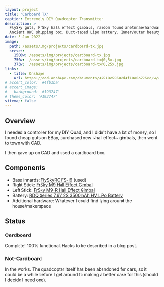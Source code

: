 ```yaml
---
layout: project
title: 'Carboard TX'
caption: Extremely DIY Quadcopter Transmitter
description: >
  FlySky guts, FrSky hall effect gimbals, random found anetnnae/hardware.
  Ancient OWC shipping box. Duct-taped Lipo battery. Inner/outer beauty. Perfection.
date: 3 Jan 2022
image: 
  path: /assets/img/projects/cardboard-tx.jpg
  srcset: 
    1500w: /assets/img/projects/cardboard-tx.jpg
    750w:  /assets/img/projects/cardboard-tx@0,5x.jpg
    375w:  /assets/img/projects/cardboard-tx@0,25x.jpg
links:
  - title: Onshape
    url: https://cad.onshape.com/documents/46518c50502d4f18a6a725ee/w/c36e75b6d64c0858dea53366/e/833d1eacce75869b5b22f616?renderMode=0&uiState=61d3c0bbdfc9a2736d8532be
# accent_color: '#4fb1ba'
# accent_image:
#   background: '#193747'
# theme_color: '#193747'
sitemap: false
---
```

<!--spacer to prevent body header replacing title-->
## Overview
I needed a controller for my DIY Quad, and I didn't have a lot of money, so I found cheap guts on EBay, purchased new ~hall effect~ gimbals, then went to town with CAD.

I then gave up on CAD and used a cardboard box.

## Components
- Base innards: [FlySkyRC FS-i6](https://www.flysky-cn.com/fsi6) (used)
- Right Stick: [FrSky M9 Hall Effect Gimbal](https://www.frsky-rc.com/product/m9/)
- Left Stick: [FrSky M9-R Hall Effect Gimbal](https://www.frsky-rc.com/product/m9-r/)
- Battery: [RDQ Series 7.6V 2S 3500mAh HV LiPo Battery](https://www.racedayquads.com/collections/rdq-series-batteries/products/rdq-series-7-6v-2s-3500mah-qx7-compatible-lipo-battery-xt30)
- Additional hardware: Whatever I could find lying around the house/makerspace

## Status
### Cardboard
Complete! 100% functional. Hacks to be described in a blog post.

### Not-Cardboard
In the works. The quadcopter itself has been abandoned for cars, so it could be a while before I get around to making a better case for this (should I decide I need one).
